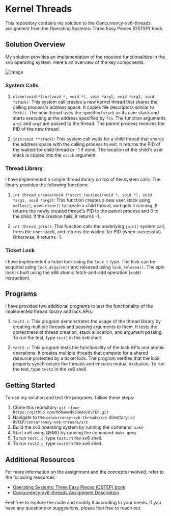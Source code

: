 
# Kernel Threads
This repository contains my solution to the Concurrency-xv6-threads assignment from the Operating Systems: Three Easy Pieces (OSTEP) book.

## Solution Overview

My solution provides an implementation of the required functionalities in the xv6 operating system. Here's an overview of the key components:

![image](https://github.com/MohamedSa3eed/OSTEP/edit/master/concurrency-xv6-threads/graph/Diagram.png?raw=true)

### System Calls

1. `clone(void(*fcn)(void *, void *), void *arg1, void *arg2, void *stack)`: This system call creates a new kernel thread that shares the calling process's address space. It copies file descriptors similar to `fork()`. The new thread uses the specified `stack` as its user stack and starts executing at the address specified by `fcn`. The function arguments `arg1` and `arg2` are passed to the thread. The parent process receives the PID of the new thread.

2. `join(void **stack)`: This system call waits for a child thread that shares the address space with the calling process to exit. It returns the PID of the waited-for child thread or -1 if none. The location of the child's user stack is copied into the `stack` argument.

### Thread Library

I have implemented a simple thread library on top of the system calls. The library provides the following functions:

1. `int thread_create(void (*start_routine)(void *, void *), void *arg1, void *arg2)`: This function creates a new user stack using `malloc()`, uses `clone()` to create a child thread, and gets it running. It returns the newly created thread's PID to the parent process and 0 to the child. If the creation fails, it returns -1.

2. `int thread_join()`: This function calls the underlying `join()` system call, frees the user stack, and returns the waited-for PID (when successful). Otherwise, it returns -1.

### Ticket Lock

I have implemented a ticket lock using the `lock_t` type. The lock can be acquired using `lock_acquire()` and released using `lock_release()`. The spin lock is built using the x86 atomic fetch-and-add operation (`xaddl` instruction).

## Programs

I have provided two additional programs to test the functionality of the implemented thread library and lock APIs:

1. `test1.c`: This program demonstrates the usage of the thread library by creating multiple threads and passing arguments to them. It tests the correctness of thread creation, stack allocation, and argument passing. To run the test, type `test1` in the xv6 shell.

2. `test2.c`: This program tests the functionality of the lock APIs and atomic operations. It creates multiple threads that compete for a shared resource protected by a ticket lock. The program verifies that the lock properly synchronizes the threads and ensures mutual exclusion. To run the test, type `test2` in the xv6 shell.

## Getting Started

To use my solution and test the programs, follow these steps:

1. Clone this repository: `git clone https://github.com/MohamedSa3eed/OSTEP.git`
2. Navigate to the `concurrency-xv6-threads/src` directory: `cd OSTEP/concurrency-xv6-threads/src`
3. Build the xv6 operating system by running the command: `make`
4. Start xv6 using QEMU by running the command: `make qemu`
5. To run `test1.c`, type `test1` in the xv6 shell.
5. To run `test2.c`, type `test2` in the xv6 shell.

## Additional Resources

For more information on the assignment and the concepts involved, refer to the following resources:

- [Operating Systems: Three Easy Pieces (OSTEP) book](http://pages.cs.wisc.edu/~remzi/OSTEP/)
- [Concurrency-xv6-threads Assignment Description](http://pages.cs.wisc.edu/~remzi/OSTEP/threads-cv.pdf)

Feel free to explore the code and modify it according to your needs. If you have any questions or suggestions, please feel free to reach out.

